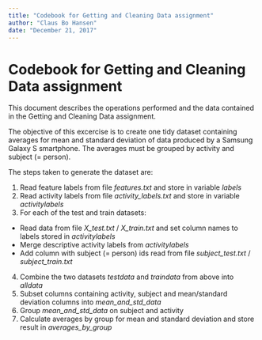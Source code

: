 ```yaml
---
title: "Codebook for Getting and Cleaning Data assignment"
author: "Claus Bo Hansen"
date: "December 21, 2017"
---
```


# Codebook for Getting and Cleaning Data assignment

This document describes the operations performed and the data contained
in the Getting and Cleaning Data assignment.

The objective of this excercise is to create one tidy dataset containing averages for mean and standard deviation
of data produced by a Samsung Galaxy S smartphone. The averages must be grouped by activity and subject (= person).

The steps taken to generate the dataset are:

1. Read feature labels from file *features.txt* and store in variable *labels*
2. Read activity labels from file *activity_labels.txt* and store in variable *activitylabels*
3. For each of the test and train datasets:
- Read data from file *X_test.txt* / *X_train.txt* and set column names to labels stored in *activitylabels*
- Merge descriptive activity labels from *activitylabels*
- Add column with subject (= person) ids read from file *subject_test.txt* / *subject_train.txt*
4. Combine the two datasets *testdata* and *traindata* from above into *alldata*
5. Subset columns containing activity, subject and mean/standard deviation columns into *mean_and_std_data*
6. Group *mean_and_std_data* on subject and activity
7. Calculate averages by group for mean and standard deviation and store result in *averages_by_group*
